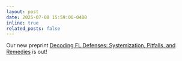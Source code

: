 ```yaml
---
layout: post
date: 2025-07-08 15:59:00-0400
inline: true
related_posts: false
---
```


Our new preprint [Decoding FL Defenses: Systemization, Pitfalls, and Remedies](https://arxiv.org/pdf/2502.05211) is out!
